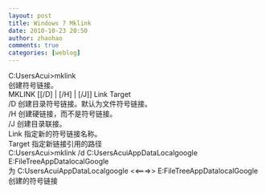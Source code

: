 ```yaml
---
layout: post
title: Windows 7 Mklink
date: 2010-10-23 20:50
author: zhaohao
comments: true
categories: [weblog]
---
```

C:UsersAcui&gt;mklink<br />
创建符号链接。<br />
MKLINK [[/D] | [/H] | [/J]] Link Target<br />
/D 创建目录符号链接。默认为文件符号链接。<br />
/H 创建硬链接，而不是符号链接。<br />
/J 创建目录联接。<br />
Link 指定新的符号链接名称。<br />
Target 指定新链接引用的路径<br />
C:UsersAcui&gt;mklink /d C:UsersAcuiAppDataLocalgoogle E:FileTreeAppDatalocalGoogle<br />
为 C:UsersAcuiAppDataLocalgoogle &lt;&lt;===&gt;&gt; E:FileTreeAppDatalocalGoogle 创建的符号链接
